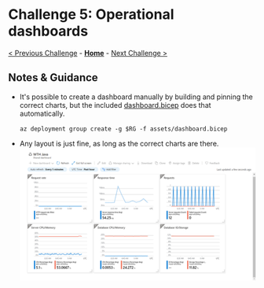 # Challenge 5: Operational dashboards

[< Previous Challenge](./solution-04.md) - **[Home](../README.md)** - [Next Challenge >](./solution-06.md)

## Notes & Guidance

- It's possible to create a dashboard manually by building and pinning the correct charts, but the included [dashboard.bicep](./assets/dashboard.bicep) does that automatically.

    ```shell
    az deployment group create -g $RG -f assets/dashboard.bicep
    ```

- Any layout is just fine, as long as the correct charts are there.
    ![Dashboard](./images/dashboard.png)